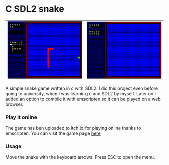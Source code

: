 # C SDL2 snake

| ![](screenshot1.png) | ![](screenshot2.png) |
| -------------------- | -------------------- |

A simple snake game written in c with SDL2.
I did this project even before going to university, when I was learning c and SDL2 by myself. Later on I added an option to compile it with emscripten so it can be played on a web browser.
### Play it online ###
The game has ben uploaded to itch.io for playing online thanks to emscripten. You can visit the game page [here](https://jo65.itch.io/another-snake-game)

### Usage ###
Move the snake with the keyboard arrows.
Press ESC to open the menu.
